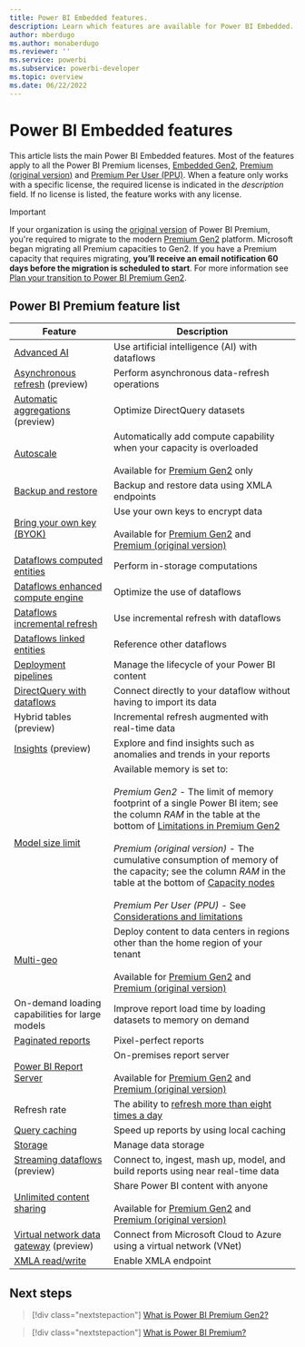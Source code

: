 ```yaml
---
title: Power BI Embedded features.
description: Learn which features are available for Power BI Embedded.
author: mberdugo
ms.author: monaberdugo
ms.reviewer: ''
ms.service: powerbi
ms.subservice: powerbi-developer
ms.topic: overview
ms.date: 06/22/2022
---
```


# Power BI Embedded features

This article lists the main Power BI Embedded features. Most of the features apply to all the Power BI Premium licenses, [Embedded Gen2](power-bi-embedded-generation-2.md), [Premium (original version)](service-premium-what-is.md) and [Premium Per User (PPU)](service-premium-per-user-faq.yml). When a feature only works with a specific license, the required license is indicated in the *description* field. If no license is listed, the feature works with any license.

>[!IMPORTANT]
>If your organization is using the [original version](service-premium-what-is.md) of Power BI Premium, you're required to migrate to the modern [Premium Gen2](power-bi-embedded-generation-2.md) platform. Microsoft began migrating all Premium capacities to Gen2. If you have a Premium capacity that requires migrating, **you’ll receive an email notification 60 days before the migration is scheduled to start**. For more information see [Plan your transition to Power BI Premium Gen2](service-premium-transition-gen1-to-gen2.md).

## Power BI Premium feature list

|Feature |Description |
|--------|------------|
|[Advanced AI](../../transform-model/dataflows/dataflows-machine-learning-integration.md) |Use artificial intelligence (AI) with dataflows |
|[Asynchronous refresh](../../connect-data/asynchronous-refresh.md) (preview) |Perform asynchronous data-refresh operations |
|[Automatic aggregations](aggregations-auto.md) (preview) |Optimize DirectQuery datasets |
|[Autoscale](service-premium-auto-scale.md) |Automatically add compute capability when your capacity is overloaded</br></br>Available for [Premium Gen2](service-premium-gen2-what-is.md) only |
|[Backup and restore](service-premium-backup-restore-dataset.md) |Backup and restore data using XMLA endpoints |
|[Bring your own key (BYOK)](service-encryption-byok.md) |Use your own keys to encrypt data</br></br>Available for [Premium Gen2](service-premium-gen2-what-is.md) and [Premium (original version)](service-premium-what-is.md) |
|[Dataflows computed entities](../../transform-model/dataflows/dataflows-premium-features.md#computed-entities) |Perform in-storage computations |
|[Dataflows enhanced compute engine](../../transform-model/dataflows/dataflows-premium-features.md#the-enhanced-compute-engine) |Optimize the use of dataflows |
|[Dataflows incremental refresh](../../transform-model/dataflows/dataflows-premium-features.md#incremental-refresh) |Use incremental refresh with dataflows |
|[Dataflows linked entities](../../transform-model/dataflows/dataflows-premium-features.md#linked-entities) |Reference other dataflows |
|[Deployment pipelines](../../create-reports/deployment-pipelines-overview.md) |Manage the lifecycle of your Power BI content |
|[DirectQuery with dataflows](../../transform-model/dataflows/dataflows-premium-features.md#use-directquery-with-dataflows-in-power-bi) |Connect directly to your dataflow without having to import its data |
|Hybrid tables (preview) |Incremental refresh augmented with real-time data |
|[Insights](../../create-reports/insights.md) (preview) |Explore and find insights such as anomalies and trends in your reports |
|[Model size limit](service-premium-gen2-what-is.md#capacity-nodes-for-premium-gen2) |Available memory is set to:</br></br>*Premium Gen2* - The limit of memory footprint of a single Power BI item; see the column *RAM* in the table at the bottom of [Limitations in Premium Gen2](service-premium-gen2-what-is.md#limitations-in-premium-gen2)</br></br>*Premium (original version)* - The cumulative consumption of memory of the capacity; see the column *RAM* in the table at the bottom of [Capacity nodes](service-premium-what-is.md#capacity-nodes)</br></br>*Premium Per User (PPU)* - See [Considerations and limitations](service-premium-per-user-faq.yml#considerations-and-limitations) |
|[Multi-geo](../../admin/service-admin-premium-multi-geo.md) |Deploy content to data centers in regions other than the home region of your tenant</br></br>Available for [Premium Gen2](service-premium-gen2-what-is.md) and [Premium (original version)](service-premium-what-is.md) |
|On-demand loading capabilities for large models |Improve report load time by loading datasets to memory on demand |
|[Paginated reports](../../paginated-reports/paginated-reports-report-builder-power-bi.md) |Pixel-perfect reports |
|[Power BI Report Server](../../report-server/get-started.md) |On-premises report server</br></br>Available for [Premium Gen2](service-premium-gen2-what-is.md) and [Premium (original version)](service-premium-what-is.md) |
|Refresh rate |The ability to [refresh more than eight times a day](../../connect-data/refresh-data.md#data-refresh)|
|[Query caching](../../connect-data/power-bi-query-caching.md) |Speed up reports by using local caching |
|[Storage](../../admin/service-admin-manage-your-data-storage-in-power-bi.md) |Manage data storage |
|[Streaming dataflows](../../transform-model/dataflows/dataflows-streaming.md) (preview) |Connect to, ingest, mash up, model, and build reports using near real-time data |
|[Unlimited content sharing](service-premium-what-is.md#unlimited-content-sharing) |Share Power BI content with anyone</br></br>Available for [Premium Gen2](service-premium-gen2-what-is.md) and [Premium (original version)](service-premium-what-is.md) |
|[Virtual network data gateway](/data-integration/vnet/overview) (preview) | Connect from Microsoft Cloud to Azure using a virtual network (VNet) |
|[XMLA read/write](service-premium-connect-tools.md) |Enable XMLA endpoint |

## Next steps

> [!div class="nextstepaction"]
> [What is Power BI Premium Gen2?](service-premium-gen2-what-is.md)

> [!div class="nextstepaction"]
> [What is Power BI Premium?](service-premium-what-is.md)
